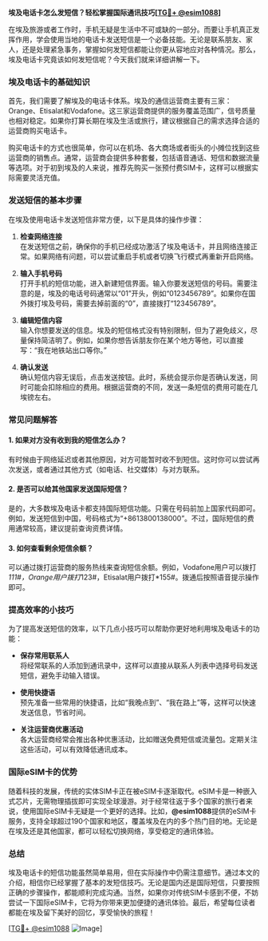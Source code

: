 **埃及电话卡怎么发短信？轻松掌握国际通讯技巧[[TG💪+ @esim1088](https://t.me/s/esim1088)]**

在埃及旅游或者工作时，手机无疑是生活中不可或缺的一部分。而要让手机真正发挥作用，学会使用当地的电话卡发送短信是一个必备技能。无论是联系朋友、家人，还是处理紧急事务，掌握如何发短信都能让你更从容地应对各种情况。那么，埃及电话卡究竟该如何发短信呢？今天我们就来详细讲解一下。

### 埃及电话卡的基础知识

首先，我们需要了解埃及的电话卡体系。埃及的通信运营商主要有三家：Orange、Etisalat和Vodafone。这三家运营商提供的服务覆盖范围广，信号质量也相对稳定。如果你打算长期在埃及生活或旅行，建议根据自己的需求选择合适的运营商购买电话卡。

购买电话卡的方式也很简单，你可以在机场、各大商场或者街头的小摊位找到这些运营商的销售点。通常，运营商会提供多种套餐，包括语音通话、短信和数据流量等选项。对于初到埃及的人来说，推荐先购买一张预付费SIM卡，这样可以根据实际需要灵活充值。

### 发送短信的基本步骤

在埃及使用电话卡发送短信非常方便，以下是具体的操作步骤：

1. **检查网络连接**  
   在发送短信之前，确保你的手机已经成功激活了埃及电话卡，并且网络连接正常。如果网络有问题，可以尝试重启手机或者切换飞行模式再重新开启网络。

2. **输入手机号码**  
   打开手机的短信功能，进入新建短信界面。输入你要发送短信的号码。需要注意的是，埃及的电话号码通常以“01”开头，例如“0123456789”。如果你在国外拨打埃及号码，需要去掉前面的“0”，直接拨打“123456789”。

3. **编辑短信内容**  
   输入你想要发送的信息。埃及的短信格式没有特别限制，但为了避免歧义，尽量保持简洁明了。例如，如果你想告诉朋友你在某个地方等他，可以直接写：“我在地铁站出口等你。”

4. **确认发送**  
   确认短信内容无误后，点击发送按钮。此时，系统会提示你是否确认发送，同时可能会扣除相应的费用。根据运营商的不同，发送一条短信的费用可能在几埃镑左右。

### 常见问题解答

#### 1. 如果对方没有收到我的短信怎么办？
有时候由于网络延迟或者其他原因，对方可能暂时收不到短信。这时你可以尝试再次发送，或者通过其他方式（如电话、社交媒体）与对方联系。

#### 2. 是否可以给其他国家发送国际短信？
是的，大多数埃及电话卡都支持国际短信功能。只需在号码前加上国家代码即可。例如，发送短信到中国，号码格式为“+8613800138000”。不过，国际短信的费用通常较高，建议提前查询资费详情。

#### 3. 如何查看剩余短信余额？
可以通过拨打运营商的服务热线来查询短信余额。例如，Vodafone用户可以拨打*111#，Orange用户拨打*123#，Etisalat用户拨打*155#。拨通后按照语音提示操作即可。

### 提高效率的小技巧

为了提高发送短信的效率，以下几点小技巧可以帮助你更好地利用埃及电话卡的功能：

- **保存常用联系人**  
  将经常联系的人添加到通讯录中，这样可以直接从联系人列表中选择号码发送短信，避免手动输入错误。

- **使用快捷语**  
  预先准备一些常用的快捷语，比如“我晚点到”、“我在路上”等，这样可以快速发送信息，节省时间。

- **关注运营商优惠活动**  
  各大运营商经常会推出各种优惠活动，比如赠送免费短信或流量包。定期关注这些活动，可以有效降低通讯成本。

### 国际eSIM卡的优势

随着科技的发展，传统的实体SIM卡正在被eSIM卡逐渐取代。eSIM卡是一种嵌入式芯片，无需物理插拔即可实现全球漫游。对于经常往返于多个国家的旅行者来说，使用国际eSIM卡无疑是一个更好的选择。比如，**@esim1088**提供的eSIM卡服务，支持全球超过190个国家和地区，覆盖埃及在内的多个热门目的地。无论是在埃及还是其他国家，都可以轻松切换网络，享受稳定的通讯体验。

### 总结

埃及电话卡的短信功能虽然简单易用，但在实际操作中仍需注意细节。通过本文的介绍，相信你已经掌握了基本的发短信技巧。无论是国内还是国际短信，只要按照正确的步骤操作，都能顺利完成沟通。当然，如果你对传统SIM卡感到不便，不妨尝试一下国际eSIM卡，它将为你带来更加便捷的通讯体验。最后，希望每位读者都能在埃及留下美好的回忆，享受愉快的旅程！

[[TG💪+ @esim1088](https://t.me/s/esim1088) ![Image](https://i.postimg.cc/4NQfJmqS/Snipaste-2025-05-13-00-14-12.png)]